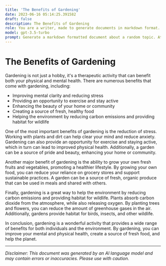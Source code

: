 ```yaml
---
title: 'The Benefits of Gardening'
date: 2023-06-16 05:14:25.391582
draft: false
description: The Benefits of Gardening
role: You are a writer, made to generate documents in markdown format. It is very important that all of the documents you generate are in valid markdown format.
model: gpt-3.5-turbo
prompt: Generate a markdown formatted document about a random topic. At the bottom, include a disclaimer explaining that the document was generated by you. The first line of the document should be the title. Make sure that the entire document is in proper markdown format, using a mix of various tags to make the document visually appealing.
---
```


# The Benefits of Gardening

Gardening is not just a hobby, it's a therapeutic activity that can benefit both your physical and mental health. There are numerous benefits that come with gardening, including:

- Improving mental clarity and reducing stress
- Providing an opportunity to exercise and stay active
- Enhancing the beauty of your home or community
- Creating a source of fresh, healthy food
- Helping the environment by reducing carbon emissions and providing habitat for wildlife

One of the most important benefits of gardening is the reduction of stress. Working with plants and dirt can help clear your mind and reduce anxiety. Gardening can also provide an opportunity for exercise and staying active, which in turn can lead to improved physical health. Additionally, a garden can be a source of pride and beauty, enhancing your home or community.

Another major benefit of gardening is the ability to grow your own fresh fruits and vegetables, promoting a healthier lifestyle. By growing your own food, you can reduce your reliance on grocery stores and support sustainable practices. A garden can be a source of fresh, organic produce that can be used in meals and shared with others.

Finally, gardening is a great way to help the environment by reducing carbon emissions and providing habitat for wildlife. Plants absorb carbon dioxide from the atmosphere, while also releasing oxygen. By planting trees and flowers, you can reduce the amount of greenhouse gases in the air. Additionally, gardens provide habitat for birds, insects, and other wildlife.

In conclusion, gardening is a wonderful activity that provides a wide range of benefits for both individuals and the environment. By gardening, you can improve your mental and physical health, create a source of fresh food, and help the planet.

---

*Disclaimer: This document was generated by an AI language model and may contain errors or inaccuracies. Please use with caution.*